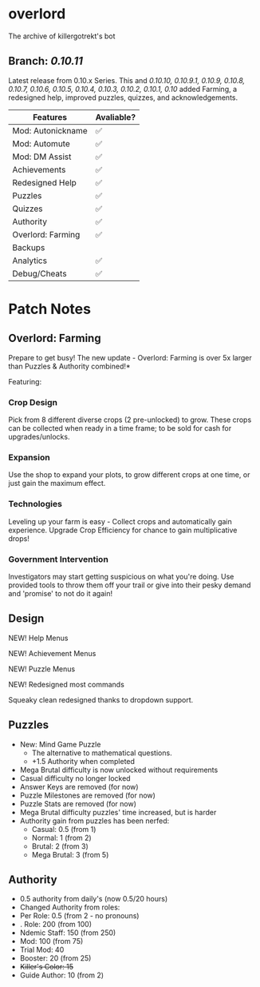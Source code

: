
# overlord
The archive of killergotrekt's bot

## Branch: *0.10.11*
Latest release from 0.10.x Series. This and *0.10.10, 0.10.9.1, 0.10.9, 0.10.8, 0.10.7, 0.10.6, 0.10.5, 0.10.4, 0.10.3, 0.10.2, 0.10.1, 0.10* added Farming, a redesigned help, improved puzzles, quizzes, and acknowledgements.

Features | Avaliable?
------------ | -------------
Mod: Autonickname | :white_check_mark: 
Mod: Automute |  :white_check_mark: 
Mod: DM Assist | :white_check_mark: 
Achievements | :white_check_mark: 
Redesigned Help | :white_check_mark: 
Puzzles | :white_check_mark: 
Quizzes | :white_check_mark: 
Authority | :white_check_mark: 
Overlord: Farming | :white_check_mark: 
Backups |
Analytics | :white_check_mark: 
Debug/Cheats | :white_check_mark: 

# Patch Notes 

## Overlord: Farming
Prepare to get busy! The new update - Overlord: Farming is over 5x larger than Puzzles & Authority combined!*

Featuring:

### Crop Design
Pick from 8 different diverse crops (2 pre-unlocked) to grow. These crops can be collected when ready in a time frame; to be sold for cash for upgrades/unlocks.

### Expansion
Use the shop to expand your plots, to grow different crops at one time, or just gain the maximum effect.

### Technologies
Leveling up your farm is easy - Collect crops and automatically gain experience. Upgrade Crop Efficiency for chance to gain multiplicative drops!

### Government Intervention
Investigators may start getting suspicious on what you're doing. Use provided tools to throw them off your trail or give into their pesky demand and 'promise' to not do it again!

## Design
NEW! Help Menus

NEW! Achievement Menus

NEW! Puzzle Menus

NEW! Redesigned most commands

Squeaky clean redesigned thanks to dropdown support.

## Puzzles
- New: Mind Game Puzzle
    - The alternative to mathematical questions.
    - +1.5 Authority when completed
- Mega Brutal difficulty is now unlocked without requirements
- Casual difficulty no longer locked
- Answer Keys are removed (for now)
- Puzzle Milestones are removed (for now)
- Puzzle Stats are removed (for now)
- Mega Brutal difficulty puzzles' time increased, but is harder
- Authority gain from puzzles has been nerfed:
  - Casual: 0.5 (from 1)
  - Normal: 1 (from 2)
  - Brutal: 2 (from 3)
  - Mega Brutal: 3 (from 5)
## Authority
- 0.5 authority from daily's (now 0.5/20 hours)
- Changed Authority from roles:
- Per Role: 0.5 (from 2 - no pronouns)
- . Role: 200 (from 100)
- Ndemic Staff: 150 (from 250)
- Mod: 100 (from 75)
- Trial Mod: 40
- Booster: 20 (from 25)
- ~~Killer's Color: 15~~
- Guide Author: 10 (from 2)
